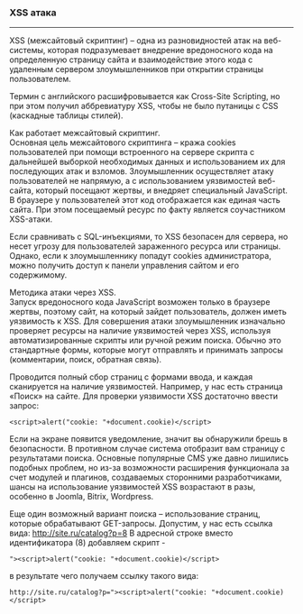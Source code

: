 ### XSS атака
***
XSS (межсайтовый скриптинг) – одна из разновидностей атак на веб-системы,
которая подразумевает внедрение вредоносного кода на определенную
страницу сайта и взаимодействие этого кода с удаленным сервером
злоумышленников при открытии страницы пользователем.

Термин с английского расшифровывается как Cross-Site Scripting, но при
этом получил аббревиатуру XSS, чтобы не было путаницы с
CSS (каскадные таблицы стилей).

Как работает межсайтовый скриптинг.\
Основная цель межсайтового скриптинга – кража cookies пользователей
при помощи встроенного на сервере скрипта с дальнейшей выборкой
необходимых данных и использованием их для последующих атак и взломов.
Злоумышленник осуществляет атаку пользователей не напрямую,
а с использованием уязвимостей веб-сайта, который посещают жертвы,
и внедряет специальный JavaScript. В браузере у пользователей этот
код отображается как единая часть сайта. При этом посещаемый ресурс
по факту является соучастником XSS-атаки.

Если сравнивать с SQL-инъекциями, то XSS безопасен для сервера, но
несет угрозу для пользователей зараженного ресурса или страницы.
Однако, если к злоумышленнику попадут cookies администратора,
можно получить доступ к панели управления сайтом и его содержимому.

Методика атаки через XSS.\
Запуск вредоносного кода JavaScript возможен только в браузере жертвы,
поэтому сайт, на который зайдет пользователь, должен иметь уязвимость
к XSS. Для совершения атаки злоумышленник изначально проверяет ресурсы
на наличие уязвимостей через XSS, используя автоматизированные скрипты
или ручной режим поиска. Обычно это стандартные формы, которые могут
отправлять и принимать запросы (комментарии, поиск, обратная связь).

Проводится полный сбор страниц с формами ввода, и каждая сканируется
на наличие уязвимостей. Например, у нас есть страница «Поиск» на сайте.
Для проверки уязвимости XSS достаточно ввести запрос:
```
<script>alert("cookie: "+document.cookie)</script>
```
Если на экране появится уведомление, значит вы обнаружили брешь в
безопасности. В противном случае система отобразит вам страницу с
результатами поиска. Основные популярные CMS уже давно лишились подобных
проблем, но из-за возможности расширения функционала за счет модулей и
плагинов, создаваемых сторонними разработчиками, шансы на использование
уязвимостей XSS возрастают в разы, особенно в Joomla, Bitrix, Wordpress.

Еще один возможный вариант поиска – использование страниц, которые
обрабатывают GET-запросы. Допустим, у нас есть ссылка вида:
http://site.ru/catalog?p=8
В адресной строке вместо идентификатора (8) добавляем скрипт -
```
"><script>alert("cookie: "+document.cookie)</script>
```
в результате чего получаем ссылку такого вида:
```
http://site.ru/catalog?p="><script>alert("cookie: "+document.cookie)</script>
```
